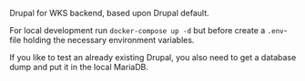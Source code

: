 Drupal for WKS backend, based upon Drupal default.

For local development run `docker-compose up -d` but before create a `.env`-file holding the necessary environment variables.

If you like to test an already existing Drupal, you also need to get a database dump and put it in the local MariaDB.
